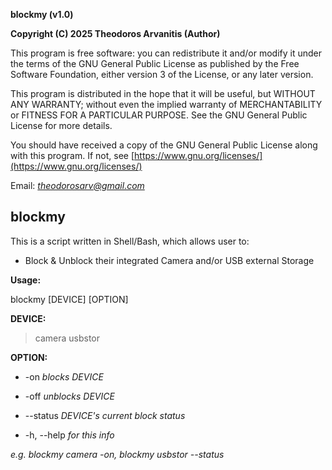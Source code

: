 **blockmy (v1.0)**

**Copyright (C) 2025 Theodoros Arvanitis (Author)**

This program is free software: you can redistribute it and/or modify
it under the terms of the GNU General Public License as published by
the Free Software Foundation, either version 3 of the License, or
any later version.

This program is distributed in the hope that it will be useful,
but WITHOUT ANY WARRANTY; without even the implied warranty of
MERCHANTABILITY or FITNESS FOR A PARTICULAR PURPOSE.  See the
GNU General Public License for more details.

You should have received a copy of the GNU General Public License
along with this program.  If not, see [https://www.gnu.org/licenses/](https://www.gnu.org/licenses/)

Email: *theodorosarv@gmail.com*

## blockmy ##

This is a script written in Shell/Bash, which allows user to:

* Block & Unblock their integrated Camera and/or USB external Storage

**Usage:**

blockmy [DEVICE] [OPTION]

**DEVICE:**
 
> camera
> usbstor

**OPTION:**
 
 * -on	    *blocks DEVICE*
 
*  -off	    *unblocks DEVICE*
 
*  --status	   *DEVICE's current block status*
 
*  -h, --help	   *for this info*

*e.g.  blockmy camera -on,  blockmy usbstor --status*
